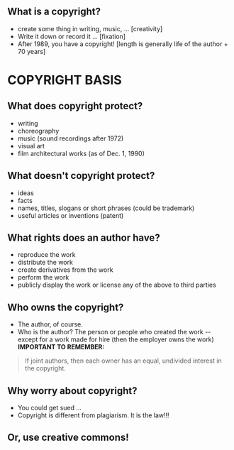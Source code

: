 ## What is a copyright?
- create some thing in writing, music, ... [creativity]
- Write it down or record it ... [fixation]
- After 1989, you have a copyright! [length is generally life of the author + 70 years]

# COPYRIGHT BASIS
## What does copyright protect?
- writing
- choreography
- music (sound recordings after 1972)
- visual art
- film architectural works (as of Dec. 1, 1990)
## What doesn't copyright protect?
- ideas
- facts
- names, titles, slogans or short phrases (could be trademark)
- useful articles or inventions (patent)
## What rights does an author have?
- reproduce the work
- distribute the work
- create derivatives from the work
- perform the work
- publicly display the work
or license any of the above to third parties
## Who owns the copyright?
- The author, of course.
- Who is the author? The person or people who created the work -- except for a work made for hire (then the employer owns the work)
**IMPORTANT TO REMEMBER:**
> If joint authors, then each owner has an equal, undivided interest in the copyright.
## Why worry about copyright?
- You could get sued ...
- Copyright is different from plagiarism. It is the law!!!




## Or, use creative commons!
